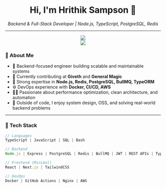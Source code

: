 <h1 align="center">Hi, I'm Hrithik Sampson 👋</h1>
<p align="center">
  <em>Backend & Full-Stack Developer | Node.js, TypeScript, PostgreSQL, Redis</em>
</p>

---



<p align="center"> <img src="https://github-readme-stats.vercel.app/api?username=HrithikSampson&show_icons=true&theme=github_dark" /> <br /> <img src="https://github-readme-streak-stats.herokuapp.com/?user=HrithikSampson&theme=github-dark" /> </p>

### 🧠 About Me

- 🔧 Backend-focused engineer building scalable and maintainable systems
- 💼 Currently contributing at **Giveth** and **General Magic**
- 🧪 Strong expertise in **Node.js, Redis, PostgreSQL, BullMQ, TypeORM**
- ⚙️ DevOps experience with **Docker, CI/CD, AWS**
- 👨‍💻 Passionate about performance optimization, clean architecture, and automation
- 🧘 Outside of code, I enjoy system design, OSS, and solving real-world backend problems

---

### 🧰 Tech Stack

```ts
// Languages
TypeScript | JavaScript | SQL | Bash

// Backend
Node.js | Express | PostgreSQL | Redis | BullMQ | JWT | REST APIs | TypeORM

// Frontend (Minimal)
React | Next.js | TailwindCSS

// DevOps
Docker | GitHub Actions | Nginx | AWS
```
